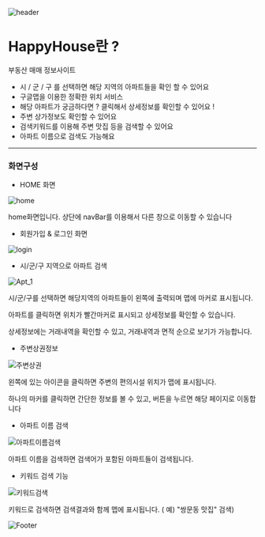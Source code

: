 ![header](https://capsule-render.vercel.app/api?type=wave&color=393735&height=120&section=header&text=HappyHouse&fontSize=50&fontColor=b1a8a2)

# HappyHouse란 ? 
부동산 매매 정보사이트

+ 시 / 군 / 구 를 선택하면 해당 지역의 아파트들을 확인 할 수 있어요
+ 구글맵을 이용한 정확한 위치 서비스
+ 해당 아파트가 궁금하다면 ?  클릭해서 상세정보를 확인할 수 있어요 !
+ 주변 상가정보도 확인할 수 있어요 
+ 검색키워드를 이용해 주변 맛집 등을 검색할 수 있어요
+ 아파트 이름으로 검색도 가능해요 
-----------
### 화면구성
+ HOME 화면

![home](https://user-images.githubusercontent.com/75300624/175822121-80a5f3ae-a90c-4e37-9376-c07eff5b29b1.gif)

home화면입니다. 상단에 navBar를 이용해서 다른 창으로 이동할 수 있습니다

+ 회원가입 & 로그인 화면

![login](https://user-images.githubusercontent.com/75300624/175822650-e1ca490d-b1e2-4a4f-9787-5a570747102a.gif)

+ 시/군/구 지역으로 아파트 검색

![Apt_1](https://user-images.githubusercontent.com/75300624/175822932-4c27b85c-648e-434f-8469-a1d9896b95bb.gif)

시/군/구를 선택하면 해당지역의 아파트들이 왼쪽에 출력되며 맵에 마커로 표시됩니다.

아파트를 클릭하면 위치가 빨간마커로 표시되고 상세정보를 확인할 수 있습니다. 

상세정보에는 거래내역을 확인할 수 있고, 거래내역과 면적 순으로 보기가 가능합니다.

+ 주변상권정보

![주변상권](https://user-images.githubusercontent.com/75300624/175823570-f400c988-6ad0-44c8-8fea-45ffabd4e1d3.gif)

왼쪽에 있는 아이콘을 클릭하면 주변의 편의시설 위치가 맵에 표시됩니다.

하나의 마커를 클릭하면 간단한 정보를 볼 수 있고, 버튼을 누르면 해당 페이지로 이동합니다

+ 아파트 이름 검색

![아파트이름검색](https://user-images.githubusercontent.com/75300624/175823941-2a5588c8-392b-4a58-aa78-eebabf28ef49.gif)

아파트 이름을 검색하면 검색어가 포함된 아파트들이 검색됩니다.

+ 키워드 검색 기능

![키워드검색](https://user-images.githubusercontent.com/75300624/175824204-fff4980c-a976-45af-9f3f-b5ba74445851.gif)

키워드로 검색하면 검색결과와 함께 맵에 표시됩니다. ( 예) "쌍문동 맛집" 검색)

![Footer](https://capsule-render.vercel.app/api?type=wave&color=393735&height=200&section=footer)
